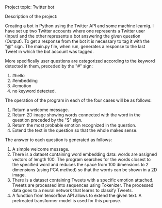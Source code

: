Project topic: Twitter bot


Description of the project:

Creating a bot in Python using the Twitter API and some machine learnig.
I have set up two Twitter accounts where one represents a Twitter user (Input) and the other represents a bot answering the given question (Output).
To get a response from the bot it is necessary to tag it with the "@" sign. The main.py file, when run, generates a response to the last Tweet in which the bot account was tagged.

More specifically user questions are categorized according to the keyword detected in them, preceded by the "#" sign:
1) #hello
2) #embedding
3) #emotion
4) no keyword detected.

The operation of the program in each of the four cases will be as follows:
1) Return a welcome message.
2) Return 2D image showing words connected with the word in the question preceded by the "$" sign.
3) Return the most probable emotion recognized in the question.
4) Extend the text in the question so that the whole makes sense.

The answer to each question is generated as follows:
1) A simple welcome message.
2) There is a dataset containing word embedding data: words are assigned vectors of length 100.
The program searches for the words closest to the specified word and reduces the space from 100 dimensions to 2 dimensions (using PCA method) so that the words can be shown in a 2D image.
3) There is a dataset containing Tweets with a specific emotion attached. Tweets are processed into sequences using Tokenizer. The processed data goes to a neural network that learns to classify Tweets.
4) A function from tensorflow API allows to extend the given text. A pretreated transformer model is used for this purpose.
